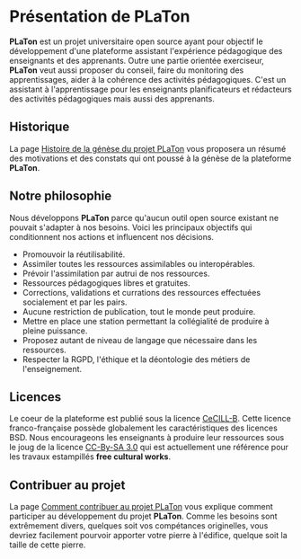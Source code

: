 # Présentation de PLaTon

**PLaTon** est un projet universitaire open source ayant pour objectif le développement
d'une plateforme assistant l'expérience pédagogique des enseignants et des apprenants.
Outre une partie orientée exerciseur, **PLaTon** veut aussi proposer du conseil, faire 
du monitoring des apprentissages, aider à la cohérence des activités pédagogiques. C'est 
un assistant à l'apprentissage pour les enseignants planificateurs et rédacteurs des 
activités pédagogiques mais aussi des apprenants.


## Historique

La page [Histoire de la génèse du projet PLaTon](histoire.md) vous proposera un résumé 
des motivations et des constats qui ont poussé à la génèse de la plateforme **PLaTon**.


## Notre philosophie

Nous développons **PLaTon** parce qu'aucun outil open source existant ne pouvait s'adapter 
à nos besoins. Voici les principaux objectifs qui conditionnent nos actions et influencent
nos décisions.

* Promouvoir la réutilisabilité.
* Assimiler toutes les ressources assimilables ou interopérables.
* Prévoir l'assimilation par autrui de nos ressources.
* Ressources pédagogiques libres et gratuites.
* Corrections, validations et currations des ressources effectuées socialement et par les pairs.
* Aucune restriction de publication, tout le monde peut produire.
* Mettre en place une station permettant la collégialité de produire à pleine puissance.
* Proposez autant de niveau de langage que nécessaire dans les ressources.
* Respecter la RGPD, l'éthique et la déontologie des métiers de l'enseignement.


## Licences

Le coeur de la plateforme est publié sous la licence 
<a href="https://github.com/PremierLangage/premierlangage/blob/master/LICENSE" target="blank">CeCILL-B</a>. Cette 
licence franco-française possède globalement les caractéristiques des licences BSD. Nous 
encourageons les enseignants à produire leur ressources sous le joug de la licence
<a href="https://creativecommons.org/licenses/by-sa/3.0/fr/" target="blank">CC-By-SA 3.0</a> 
qui est actuellement une référence pour les travaux estampillés **free cultural works**.


## Contribuer au projet

La page [Comment contribuer au projet PLaTon](contribuer.md) vous explique comment 
participer au développement du projet **PLaTon**. Comme les besoins sont extrêmement
divers, quelques soit vos compétances originelles, vous devriez facilement pourvoir 
apporter votre pierre à l'édifice, quelque soit la taille de cette pierre.
